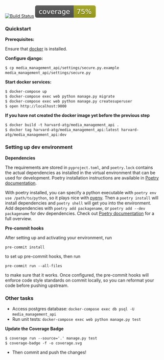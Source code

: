 
[![Build Status](https://travis-ci.org/Harvard-ATG/media_management_api.svg)](https://travis-ci.org/Harvard-ATG/media_management_api)
![Coverage Status](./coverage.svg)

### Quickstart

**Prerequisites:**

Ensure that [docker](https://www.docker.com/) is installed.

**Configure django:**

```
$ cp media_management_api/settings/secure.py.example media_management_api/settings/secure.py
```

**Start docker services:**

```
$ docker-compose up
$ docker-compose exec web python manage.py migrate
$ docker-compose exec web python manage.py createsuperuser
$ open http://localhost:9000
```

**If you have not created the docker image yet before the previous step**
```
$ docker build -t harvard-atg/media_management_api .
$ docker tag harvard-atg/media_management_api:latest harvard-atg/media_management_api:dev
```

### Setting up dev environment

**Dependencies**

The requirements are stored in `pyproject.toml`, and `poetry.lock` contains the actual dependencies as installed in the virtual environment that can be used for development. Poetry installation instructions are available in [Poetry documentation](https://python-poetry.org/docs/).

With poetry installed, you can specify a python executable with `poetry env use /path/to/python`, so it plays nice with [pyenv](https://github.com/pyenv/pyenv). Then a `poetry install` will install dependencies and `poetry shell` will get you into the environment. Add dependencies with `poetry add packagename`, or `poetry add --dev packagename` for dev dependencies. Check out [Poetry documentation](https://python-poetry.org/docs/) for a full overview.

**Pre-commit hooks**

After setting up and activating your environment, run 
```
pre-commit install
```
to set up pre-commit hooks, then run
```
pre-commit run --all-files
```
to make sure that it works. Once configured, the pre-commit hooks will enforce code style standards on commit locally, so you can reformat your code before pushing upstream.

### Other tasks

- Access postgres database: `docker-compose exec db psql -U media_management_api`
- Run unit tests: `docker-compose exec web python manage.py test`


**Update the Coverage Badge**

```
$ coverage run --source='.' manage.py test
$ coverage-badge -f -o coverage.svg
```
- Then commit and push the changes!
